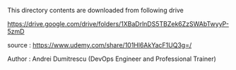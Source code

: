 This directory contents are downloaded from following drive
   
https://drive.google.com/drive/folders/1XBaDrlnDS5TBZek6ZzSWAbTwyyP-5zmD

source : https://www.udemy.com/share/101Hl6AkYacF1UQ3g=/
    
Author : Andrei Dumitrescu (DevOps Engineer and Professional Trainer)

